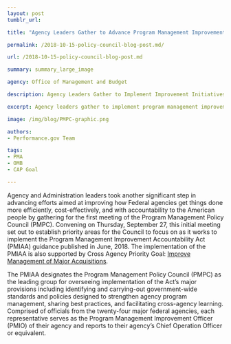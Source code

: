 ```yaml
---
layout: post
tumblr_url:

title: "Agency Leaders Gather to Advance Program Management Improvement Initiatives"

permalink: /2018-10-15-policy-council-blog-post.md/

url: /2018-10-15-policy-council-blog-post.md

summary: summary_large_image

agency: Office of Management and Budget

description: Agency Leaders Gather to Implement Improvement Initiatives

excerpt: Agency leaders gather to implement program management improvement initiatives.

image: /img/blog/PMPC-graphic.png

authors:
- Performance.gov Team

tags:
- PMA
- OMB
- CAP Goal

---
```


Agency and Administration leaders took another significant step in advancing efforts aimed at improving how Federal agencies get things done more efficiently, cost-effectively, and with accountability to the American people by gathering for the first meeting of the Program Management Policy Council (PMPC). Convening on Thursday, September 27, this initial meeting set out to establish priority areas for the Council to focus on as it works to implement the Program Management Improvement Accountability Act (PMIAA) guidance published in June, 2018. The implementation of the PMIAA is also supported by Cross Agency Priority Goal: [Improve Management of Major Acquisitions](https://www.performance.gov/CAP/CAP_goal_11.html).  

The PMIAA designates the Program Management Policy Council (PMPC) as the leading group for overseeing implementation of the Act’s major provisions including identifying and carrying-out government-wide standards and policies designed to strengthen agency program management, sharing best practices, and facilitating cross-agency learning. Comprised of officials from the twenty-four major federal agencies, each representative serves as the Program Management Improvement Officer (PMIO) of their agency and reports to their agency’s Chief Operation Officer or equivalent.
